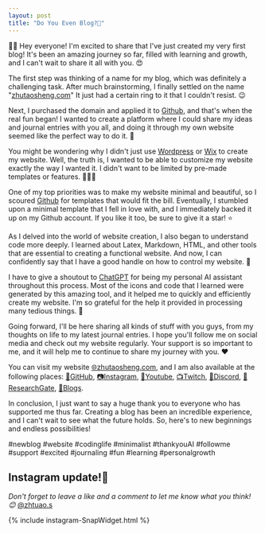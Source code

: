 ```yaml
---
layout: post
title: "Do You Even Blog?📝"
---
```


👋🏻 Hey everyone! I'm excited to share that I've just created my very first blog! It's been an amazing journey so far, filled with learning and growth, and I can't wait to share it all with you. 😍

The first step was thinking of a name for my blog, which was definitely a challenging task. After much brainstorming, I finally settled on the name "[zhutaosheng.com](http://zhutaosheng.com/)" It just had a certain ring to it that I couldn't resist. 😉

Next, I purchased the domain and applied it to [Github](https://github.com/zhutaosheng/zhutaosheng.github.io), and that's when the real fun began! I wanted to create a platform where I could share my ideas and journal entries with you all, and doing it through my own website seemed like the perfect way to do it. 🌟

You might be wondering why I didn't just use [Wordpress](https://wordpress.com/) or [Wix](https://wordpress.com/) to create my website. Well, the truth is, I wanted to be able to customize my website exactly the way I wanted it. I didn't want to be limited by pre-made templates or features. 🙅🏻‍♀️

One of my top priorities was to make my website minimal and beautiful, so I scoured [Github](https://github.com/) for templates that would fit the bill. Eventually, I stumbled upon a minimal template that I fell in love with, and I immediately backed it up on my Github account. If you like it too, be sure to give it a star! ⭐️

As I delved into the world of website creation, I also began to understand code more deeply. I learned about Latex, Markdown, HTML, and other tools that are essential to creating a functional website. And now, I can confidently say that I have a good handle on how to control my website. 💪

I have to give a shoutout to [ChatGPT](https://chat.openai.com/chat) for being my personal AI assistant throughout this process. Most of the icons and code that I learned were generated by this amazing tool, and it helped me to quickly and efficiently create my website. I'm so grateful for the help it provided in processing many tedious things. 🤖

Going forward, I'll be here sharing all kinds of stuff with you guys, from my thoughts on life to my latest journal entries. I hope you'll follow me on social media and check out my website regularly. Your support is so important to me, and it will help me to continue to share my journey with you. ❤️

You can visit my website [🌐zhutaosheng.com](https://www.zhutaosheng.com), and I am also available at the following places: [🐙GitHub](https://github.com/zhutaosheng), [📷Instagram](https://www.instagram.com/zhtuao.s), [🎥Youtube](https://www.youtube.com/@ZhutaoGuru), [📺Twitch](https://www.twitch.tv/zhutao_s), [🤖Discord](https://discord.com/users/Zhutao#4694), [📖ResearchGate](https://www.researchgate.net/profile/Zhutao-Sheng), [📝Blogs](https://www.zhutaosheng.com/blog). 


In conclusion, I just want to say a huge thank you to everyone who has supported me thus far. Creating a blog has been an incredible experience, and I can't wait to see what the future holds. So, here's to new beginnings and endless possibilities!  

#newblog #website #codinglife #minimalist #thankyouAI #followme #support #excited #journaling #fun #learning #personalgrowth

## Instagram update!📸 

*Don't forget to leave a like and a comment to let me know what you think! 😊* [@zhtuao.s](https://www.instagram.com/zhtuao.s)

<div class="row g-5 mb-5">

{% include instagram-SnapWidget.html %}

</div>

